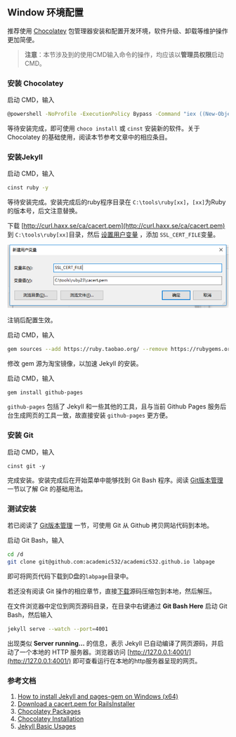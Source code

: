 ## Window 环境配置

推荐使用 [Chocolatey](https://chocolatey.org/) 包管理器安装和配置开发环境，软件升级、卸载等维护操作更加简便。

> **注意**：本节涉及到的使用CMD输入命令的操作，均应该以**管理员权限**启动CMD。

### 安装 Chocolatey

启动 CMD，输入

```bash
@powershell -NoProfile -ExecutionPolicy Bypass -Command "iex ((New-Object System.Net.WebClient).DownloadString('https://chocolatey.org/install.ps1'))" && SET "PATH=%PATH%;%ALLUSERSPROFILE%\chocolatey\bin"
```

等待安装完成，即可使用 `choco install` 或 `cinst` 安装新的软件。关于 Chocolatey 的基础使用，阅读本节参考文章中的相应条目。

### 安装Jekyll

启动 CMD，输入

```bash
cinst ruby -y
```

等待安装完成。安装完成后的ruby程序目录在 `C:\tools\ruby[xx]`，`[xx]`为Ruby的版本号，后文注意替换。

下载 [http://curl.haxx.se/ca/cacert.pem](http://curl.haxx.se/ca/cacert.pem) 到 `C:\tools\ruby[xx]`目录，然后 [设置用户变量](http://blog.csdn.net/eric_jjc/article/details/5377684) ，添加 `SSL_CERT_FILE`变量。

![ssl_cert](../pics/ssl_cert.png)

注销后配置生效。

启动 CMD，输入

```bash
gem sources --add https://ruby.taobao.org/ --remove https://rubygems.org/
```

修改 gem 源为淘宝镜像，以加速 Jekyll 的安装。

启动 CMD，输入

```bash
gem install github-pages 
```

`github-pages` 包括了 Jekyll 和一些其他的工具，且与当前 Github Pages 服务后台生成网页的工具一致，故直接安装 `github-pages` 更方便。

### 安装 Git

启动 CMD，输入

```
cinst git -y
```

完成安装。安装完成后在开始菜单中能够找到 Git Bash 程序。阅读 [Git版本管理](/resources/dev/getstarted/git.html) 一节以了解 Git 的基础用法。

### 测试安装

若已阅读了 [Git版本管理](/resources/dev/practice/git.html) 一节，可使用 Git 从 Github 拷贝网站代码到本地。

启动 Git Bash，输入

```bash
cd /d
git clone git@github.com:academic532/academic532.github.io labpage
```

即可将网页代码下载到D盘的`labpage`目录中。

若还没有阅读 Git 操作的相应章节，直接[下载](https://github.com/academic532/academic532.github.io/archive/dev.zip)源码压缩包到本地，然后解压。

在文件浏览器中定位到网页源码目录，在目录中右键通过 **Git Bash Here** 启动 Git Bash，然后输入

```bash
jekyll serve --watch --port=4001
```

出现类似 **Server running...** 的信息，表示 Jekyll 已自动编译了网页源码，并启动了一个本地的 HTTP 服务器。浏览器访问 [http://127.0.0.1:4001/](http://127.0.0.1:4001/) 即可查看运行在本地的http服务器呈现的网页。

### 参考文档

1. [How to install Jekyll and pages-gem on Windows (x64)](http://jwillmer.de/blog/tutorial/how-to-install-jekyll-and-pages-gem-on-windows-10-x46)
2. [Download a cacert.pem for RailsInstaller](https://gist.github.com/fnichol/867550#the-manual-way-boring) 
3. [Chocolatey Packages](https://chocolatey.org/packages)
4. [Chocolatey Installation](https://chocolatey.org/install)
5. [Jekyll Basic Usages](https://jekyllrb.com/docs/usage/)